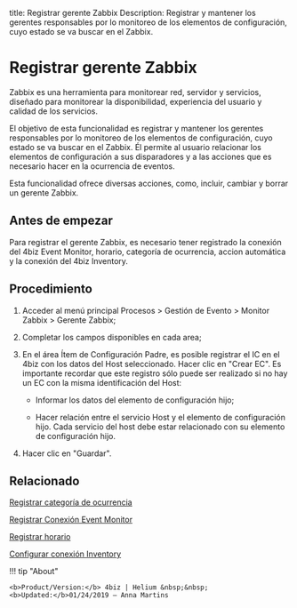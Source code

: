 title: Registrar gerente Zabbix
Description: Registrar y mantener los gerentes responsables por lo monitoreo de los elementos de configuración, cuyo estado se va buscar en el Zabbix.
# Registrar gerente Zabbix


Zabbix es una herramienta para monitorear red, servidor y servicios, diseñado
para monitorear la disponibilidad, experiencia del usuario y calidad de los
servicios.

El objetivo de esta funcionalidad es registrar y mantener los gerentes
responsables por lo monitoreo de los elementos de configuración, cuyo estado se
va buscar en el Zabbix. Él permite al usuario relacionar los elementos de
configuración a sus disparadores y a las acciones que es necesario hacer en la
ocurrencia de eventos.

Esta funcionalidad ofrece diversas acciones, como, incluir, cambiar y borrar un
gerente Zabbix.

Antes de empezar
--------------------

Para registrar el gerente Zabbix, es necesario tener registrado la conexión del
4biz Event Monitor, horario, categoría de ocurrencia, accion automática y la
conexión del 4biz Inventory.

Procedimiento
-----------------

1.  Acceder al menú principal Procesos \> Gestión de Evento \> Monitor Zabbix \>
    Gerente Zabbix;

2.  Completar los campos disponibles en cada area;

3.  En el área Ítem de Configuración Padre, es posible registrar el IC en el
    4biz con los datos del Host seleccionado. Hacer clic en "Crear EC". Es
    importante recordar que este registro sólo puede ser realizado si no hay un
    EC con la misma identificación del Host:

    -   Informar los datos del elemento de configuración hijo;

    -   Hacer relación entre el servicio Host y el elemento de configuración hijo.
        Cada servicio del host debe estar relacionado con su elemento de configuración hijo.

4.  Hacer clic en "Guardar".


Relacionado
----------

[Registrar categoría de ocurrencia](/es-es/4biz-helium/processes/event/configuration/register-occurence-category.html)

[Registrar Conexión Event Monitor](/es-es/4biz-helium/processes/event/configuration/register-event-monitor-connection.html)

[Registrar horario](/es-es/4biz-helium/processes/event/configuration/register-time.html)

[Configurar conexión Inventory](/es-es/4biz-helium/processes/event/configuration/set-inventory-connection.html)


!!! tip "About"

    <b>Product/Version:</b> 4biz | Helium &nbsp;&nbsp;
    <b>Updated:</b>01/24/2019 – Anna Martins
